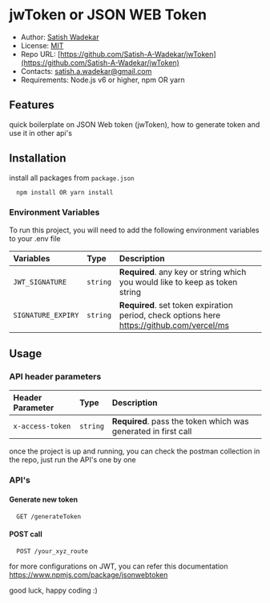# jwToken or JSON WEB Token

- Author: [Satish Wadekar](https://www.linkedin.com/in/satish-4b565056/)
- License: [MIT](https://github.com/Satish-A-Wadekar/jwToken/blob/main/LICENSE "MIT")
- Repo URL: [https://github.com/Satish-A-Wadekar/jwToken](https://github.com/Satish-A-Wadekar/jwToken)
- Contacts: satish.a.wadekar@gmail.com
- Requirements: Node.js v6 or higher, npm OR yarn

## Features
quick boilerplate on JSON Web token (jwToken), how to generate token and use it in other api's

## Installation
install all packages from `package.json` 

```
  npm install OR yarn install
```
### Environment Variables

To run this project, you will need to add the following environment variables to your .env file

| Variables | Type     | Description                       |
| :-------- | :------- | :-------------------------------- |
| `JWT_SIGNATURE`      | `string` | **Required**. any key or string which you would like to keep as token string |
| `SIGNATURE_EXPIRY`      | `string` | **Required**. set token expiration period, check options here https://github.com/vercel/ms |

## Usage

### API header parameters
| Header Parameter | Type     | Description                       |
| :-------- | :------- | :-------------------------------- |
| `x-access-token`      | `string` | **Required**. pass the token which was generated in first call |




once the project is up and running, you can check the postman collection in the repo, just run the API's one by one

### API's

#### Generate new token

```
  GET /generateToken
```

#### POST call

```
  POST /your_xyz_route
```

for more configurations on JWT, you can refer this documentation
https://www.npmjs.com/package/jsonwebtoken

good luck, happy coding :)